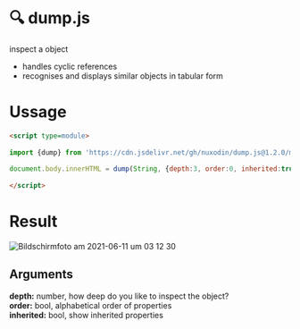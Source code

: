 # 🔍 dump.js

inspect a object

- handles cyclic references
- recognises and displays similar objects in tabular form

# Ussage

```html
<script type=module>
  
import {dump} from 'https://cdn.jsdelivr.net/gh/nuxodin/dump.js@1.2.0/mod.min.js';
  
document.body.innerHTML = dump(String, {depth:3, order:0, inherited:true});
  
</script>
```

# Result
![Bildschirmfoto am 2021-06-11 um 03 12 30](https://user-images.githubusercontent.com/16326/121616284-e73be500-ca62-11eb-8346-c309fb5e14f4.png)



## Arguments

**depth:** number, how deep do you like to inspect the object?  
**order:** bool, alphabetical order of properties  
**inherited:** bool, show inherited properties  
